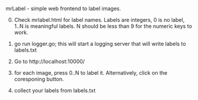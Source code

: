mrLabel - simple web frontend to label images.

0) Check mrlabel.html for label names. Labels are integers, 0 is no label, 1..N is meaningful labels. N should be less than 9 for the numeric keys to work.

1) go run logger.go; this will start a logging server that will write labels to labels.txt

2) Go to http://localhost:10000/

3) for each image, press 0..N to label it. Alternatively, click on the coresponing button.

4) collect your labels from labels.txt


